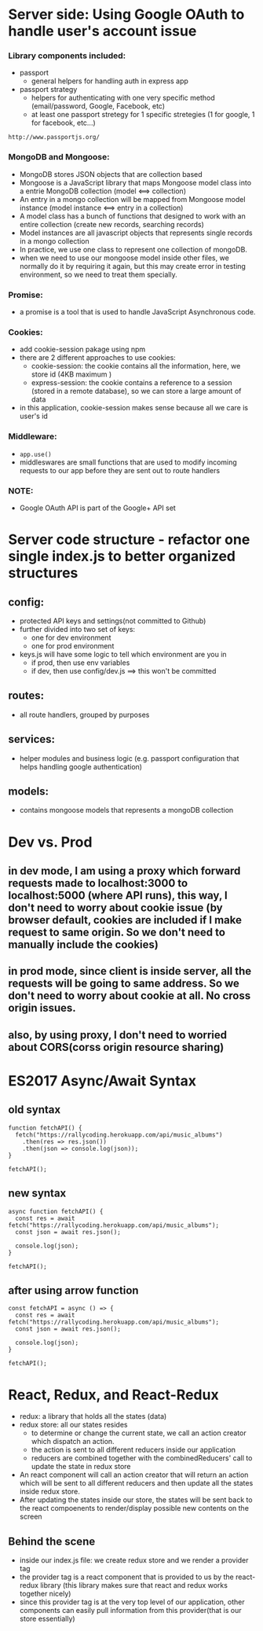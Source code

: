 # Server side: Using Google OAuth to handle user's account issue

### Library components included:

- passport
  - general helpers for handling auth in express app
- passport strategy
  - helpers for authenticating with one very specific method (email/password, Google, Facebook, etc)
  - at least one passport stretegy for 1 specific stretegies (1 for google, 1 for facebook, etc...)

`http://www.passportjs.org/`

### MongoDB and Mongoose:

- MongoDB stores JSON objects that are collection based
- Mongoose is a JavaScript library that maps Mongoose model class into a entrie MongoDB collection (model <==> collection)
- An entry in a mongo collection will be mapped from Mongoose model instance (model instance <==> entry in a collection)
- A model class has a bunch of functions that designed to work with an entire collection (create new records, searching records)
- Model instances are all javascript objects that represents single records in a mongo collection
- In practice, we use one class to represent one collection of mongoDB.
- when we need to use our mongoose model inside other files, we normally do it by requiring it again, but this may create error in testing environment, so we need to treat them specially.

### Promise:

- a promise is a tool that is used to handle JavaScript Asynchronous code.

### Cookies:

- add cookie-session pakage using npm
- there are 2 different approaches to use cookies:
  - cookie-session: the cookie contains all the information, here, we store id (4KB maximum )
  - express-session: the cookie contains a reference to a session (stored in a remote database), so we can store a large amount of data
- in this application, cookie-session makes sense because all we care is user's id

### Middleware:

- `app.use()`
- middleswares are small functions that are used to modify incoming requests to our app before they are sent out to route handlers

### NOTE:

- Google OAuth API is part of the Google+ API set

# Server code structure - refactor one single index.js to better organized structures

## config:

- protected API keys and settings(not committed to Github)
- further divided into two set of keys:
  - one for dev environment
  - one for prod environment
- keys.js will have some logic to tell which environment are you in
  - if prod, then use env variables
  - if dev, then use config/dev.js ==> this won't be committed

## routes:

- all route handlers, grouped by purposes

## services:

- helper modules and business logic (e.g. passport configuration that helps handling google authentication)

## models:

- contains mongoose models that represents a mongoDB collection

# Dev vs. Prod

## in dev mode, I am using a proxy which forward requests made to localhost:3000 to localhost:5000 (where API runs), this way, I don't need to worry about cookie issue (by browser default, cookies are included if I make request to same origin. So we don't need to manually include the cookies)

## in prod mode, since client is inside server, all the requests will be going to same address. So we don't need to worry about cookie at all. No cross origin issues.

## also, by using proxy, I don't need to worried about CORS(corss origin resource sharing)

# ES2017 Async/Await Syntax

## old syntax

```
function fetchAPI() {
  fetch("https://rallycoding.herokuapp.com/api/music_albums")
    .then(res => res.json())
    .then(json => console.log(json));
}

fetchAPI();
```

## new syntax

```
async function fetchAPI() {
  const res = await fetch("https://rallycoding.herokuapp.com/api/music_albums");
  const json = await res.json();

  console.log(json);
}

fetchAPI();
```

## after using arrow function
```
const fetchAPI = async () => {
  const res = await fetch("https://rallycoding.herokuapp.com/api/music_albums");
  const json = await res.json();

  console.log(json);
}

fetchAPI();
```

# React, Redux, and React-Redux
-   redux: a library that holds all the states (data)
-   redux store: all our states resides
    -   to determine or change the current state, we call an action creator which dispatch an action.
    -   the action is sent to all different reducers inside our application
    -   reducers are combined together with the combinedReducers' call to update the state in redux store
-   An react component will call an action creator that will return an action which will be sent to all different reducers and then update all the states inside redux store. 
-   After updating the states inside our store, the states will be sent back to the react compoenents to render/display possible new contents on the screen
## Behind the scene
-   inside our index.js file: we create redux store and we render a provider tag 
-   the provider tag is a react component that is provided to us by the react-redux library (this library makes sure that react and redux works together nicely)
-   since this provider tag is at the very top level of our application, other components can easily pull information from this provider(that is our store essentially)